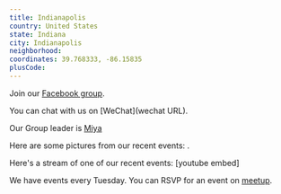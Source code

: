 ```yaml
---
title: Indianapolis
country: United States
state: Indiana
city: Indianapolis
neighborhood: 
coordinates: 39.768333, -86.15835
plusCode:
---
```

Join our [Facebook group](https://www.facebook.com/groups/free.code.camp.indianapolis.in).

You can chat with us on [WeChat](wechat URL).

Our Group leader is [Miya](freecodecamp.org/miya)

Here are some pictures from our recent events:
![]().

Here's a stream of one of our recent events:
[youtube embed]

We have events every Tuesday. You can RSVP for an event on [meetup](meetupurl).
